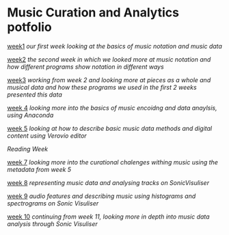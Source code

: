 # Music Curation and Analytics potfolio



[week1](week1.md) *our first week looking at the basics of music notation and music data*

[week2](week2.md) *the second week in which we looked more at music notation and how different programs show notation in different ways*

[week3](week3.md) *working from week 2 and looking more at pieces as a whole and musical data and how these programs we used in the first 2 weeks presented this data*

[week 4](week4.md) *looking more into the basics of music encoidng and data anaylsis, using Anaconda*

[week 5](week5.md) *looking at how to describe basic music data methods and digital content using Verovio editor*

*Reading Week*

[week 7](week7.md) *looking more into the curational chalenges withing music using the metadata from week 5*

[week 8](week8.md) *representing music data and analysing tracks on SonicVisuliser*

[week 9](week9.md) *audio features and describing music using histograms and spectrograms on Sonic Visuliser*

[week 10](week10.md) *continuing from week 11, looking more in depth into music data analysis through Sonic Visuliser*  
